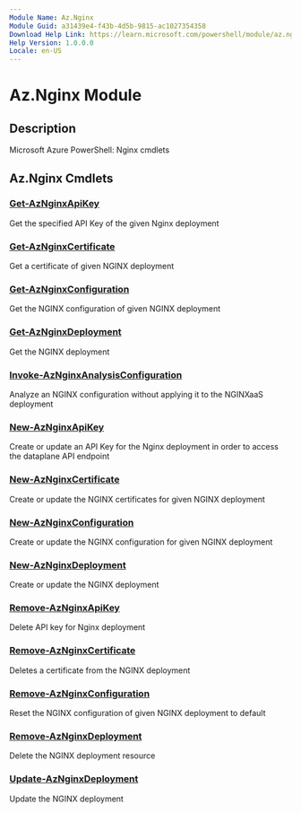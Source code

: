 ```yaml
---
Module Name: Az.Nginx
Module Guid: a31439e4-f43b-4d5b-9815-ac1027354358
Download Help Link: https://learn.microsoft.com/powershell/module/az.nginx
Help Version: 1.0.0.0
Locale: en-US
---
```


# Az.Nginx Module
## Description
Microsoft Azure PowerShell: Nginx cmdlets

## Az.Nginx Cmdlets
### [Get-AzNginxApiKey](Get-AzNginxApiKey.md)
Get the specified API Key of the given Nginx deployment

### [Get-AzNginxCertificate](Get-AzNginxCertificate.md)
Get a certificate of given NGINX deployment

### [Get-AzNginxConfiguration](Get-AzNginxConfiguration.md)
Get the NGINX configuration of given NGINX deployment

### [Get-AzNginxDeployment](Get-AzNginxDeployment.md)
Get the NGINX deployment

### [Invoke-AzNginxAnalysisConfiguration](Invoke-AzNginxAnalysisConfiguration.md)
Analyze an NGINX configuration without applying it to the NGINXaaS deployment

### [New-AzNginxApiKey](New-AzNginxApiKey.md)
Create or update an API Key for the Nginx deployment in order to access the dataplane API endpoint

### [New-AzNginxCertificate](New-AzNginxCertificate.md)
Create or update the NGINX certificates for given NGINX deployment

### [New-AzNginxConfiguration](New-AzNginxConfiguration.md)
Create or update the NGINX configuration for given NGINX deployment

### [New-AzNginxDeployment](New-AzNginxDeployment.md)
Create or update the NGINX deployment

### [Remove-AzNginxApiKey](Remove-AzNginxApiKey.md)
Delete API key for Nginx deployment

### [Remove-AzNginxCertificate](Remove-AzNginxCertificate.md)
Deletes a certificate from the NGINX deployment

### [Remove-AzNginxConfiguration](Remove-AzNginxConfiguration.md)
Reset the NGINX configuration of given NGINX deployment to default

### [Remove-AzNginxDeployment](Remove-AzNginxDeployment.md)
Delete the NGINX deployment resource

### [Update-AzNginxDeployment](Update-AzNginxDeployment.md)
Update the NGINX deployment

